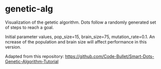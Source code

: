 # genetic-alg

Visualization of the getetic algorithm.
Dots follow a randomly generated set of steps to reach a goal.

Initial parameter values, pop_size=15, brain_size=75, mutation_rate=0.1. An ncrease of the population and brain size will affect performance in this version.

Adapted from this repository: https://github.com/Code-Bullet/Smart-Dots-Genetic-Algorithm-Tutorial
